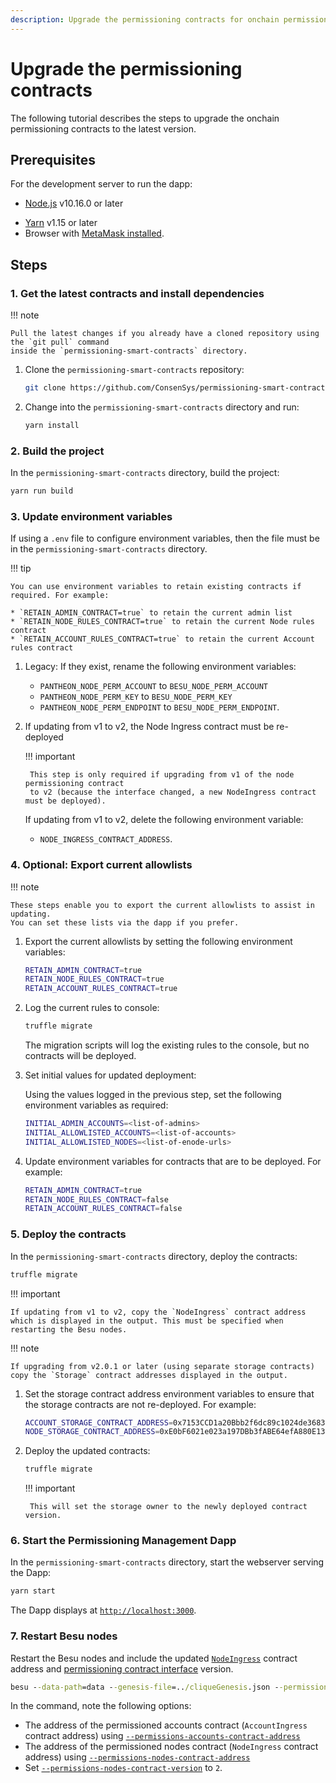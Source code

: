 ```yaml
---
description: Upgrade the permissioning contracts for onchain permissioning
---
```


# Upgrade the permissioning contracts

The following tutorial describes the steps to upgrade the onchain permissioning contracts to the latest
version.

## Prerequisites

For the development server to run the dapp:

<!-- vale off -->
* [Node.js](https://nodejs.org/en/) v10.16.0 or later
<!-- vale on -->
* [Yarn](https://yarnpkg.com/en/) v1.15 or later
* Browser with [MetaMask installed](https://metamask.io/).

## Steps

### 1. Get the latest contracts and install dependencies

!!! note

    Pull the latest changes if you already have a cloned repository using the `git pull` command
    inside the `permissioning-smart-contracts` directory.

1. Clone the `permissioning-smart-contracts` repository:

    ```bash
    git clone https://github.com/ConsenSys/permissioning-smart-contracts.git
    ```

1. Change into the `permissioning-smart-contracts` directory and run:

    ```bash
    yarn install
    ```

### 2. Build the project

In the `permissioning-smart-contracts` directory, build the project:

```bash
yarn run build
```

### 3. Update environment variables

If using a `.env` file to configure environment variables, then
the file must be in the `permissioning-smart-contracts` directory.

!!! tip

    You can use environment variables to retain existing contracts if required. For example:

    * `RETAIN_ADMIN_CONTRACT=true` to retain the current admin list
    * `RETAIN_NODE_RULES_CONTRACT=true` to retain the current Node rules contract
    * `RETAIN_ACCOUNT_RULES_CONTRACT=true` to retain the current Account rules contract

1. Legacy: If they exist, rename the following environment variables:
    * `PANTHEON_NODE_PERM_ACCOUNT` to `BESU_NODE_PERM_ACCOUNT`
    * `PANTHEON_NODE_PERM_KEY` to `BESU_NODE_PERM_KEY`
    * `PANTHEON_NODE_PERM_ENDPOINT` to `BESU_NODE_PERM_ENDPOINT`.

2. If updating from v1 to v2, the Node Ingress contract must be re-deployed

    !!! important

        This step is only required if upgrading from v1 of the node permissioning contract
        to v2 (because the interface changed, a new NodeIngress contract must be deployed).
    If updating from v1 to v2, delete the following environment variable:
    * `NODE_INGRESS_CONTRACT_ADDRESS`.

### 4. Optional: Export current allowlists

!!! note

    These steps enable you to export the current allowlists to assist in updating.
    You can set these lists via the dapp if you prefer.

1. Export the current allowlists by setting the following environment variables:

    ```bash
    RETAIN_ADMIN_CONTRACT=true
    RETAIN_NODE_RULES_CONTRACT=true
    RETAIN_ACCOUNT_RULES_CONTRACT=true
    ```

1. Log the current rules to console:

    ```bash
    truffle migrate
    ```

    The migration scripts will log the existing rules to the console, but no contracts will be deployed.

1. Set initial values for updated deployment:

    Using the values logged in the previous step, set the following environment variables as required:

    ```bash
    INITIAL_ADMIN_ACCOUNTS=<list-of-admins>
    INITIAL_ALLOWLISTED_ACCOUNTS=<list-of-accounts>
    INITIAL_ALLOWLISTED_NODES=<list-of-enode-urls>
    ```

1. Update environment variables for contracts that are to be deployed. For example:

    ```bash
    RETAIN_ADMIN_CONTRACT=true
    RETAIN_NODE_RULES_CONTRACT=false
    RETAIN_ACCOUNT_RULES_CONTRACT=false
    ```  

### 5. Deploy the contracts

In the `permissioning-smart-contracts` directory, deploy the contracts:

```bash
truffle migrate
```

!!! important

    If updating from v1 to v2, copy the `NodeIngress` contract address which is displayed in the output. This must be specified when restarting the Besu nodes.

!!! note

    If upgrading from v2.0.1 or later (using separate storage contracts) copy the `Storage` contract addresses displayed in the output.

1. Set the storage contract address environment variables to ensure that the storage contracts are not re-deployed. For example:

    ```bash
    ACCOUNT_STORAGE_CONTRACT_ADDRESS=0x7153CCD1a20Bbb2f6dc89c1024de368326EC6b4F
    NODE_STORAGE_CONTRACT_ADDRESS=0xE0bF6021e023a197DBb3fABE64efA880E13D3f4b
    ```

1. Deploy the updated contracts:

    ```bash
    truffle migrate
    ```

    !!! important

        This will set the storage owner to the newly deployed contract version.

### 6. Start the Permissioning Management Dapp

In the `permissioning-smart-contracts` directory, start the webserver serving the Dapp:

```bash
yarn start
```

The Dapp displays at [`http://localhost:3000`](http://localhost:3000).

### 7. Restart Besu nodes

Restart the Besu nodes and include the updated [`NodeIngress`](#4-deploy-the-contract)
contract address and [permissioning contract interface](../../HowTo/Limit-Access/Specify-Perm-Version.md)
version.

```cmd
besu --data-path=data --genesis-file=../cliqueGenesis.json --permissions-accounts-contract-enabled --permissions-accounts-contract-address "0x0000000000000000000000000000000000008888" --permissions-nodes-contract-enabled  --permissions-nodes-contract-address "0x4E72770760c011647D4873f60A3CF6cDeA896CD8" --permissions-nodes-contract-version=2 --rpc-http-enabled --rpc-http-cors-origins="*" --rpc-http-api=ADMIN,ETH,NET,PERM,CLIQUE --host-allowlist="*"
```

In the command, note the following options:

* The address of the permissioned accounts contract (`AccountIngress` contract address) using
    [`--permissions-accounts-contract-address`](../../Reference/CLI/CLI-Syntax.md#permissions-accounts-contract-address)
* The address of the permissioned nodes contract (`NodeIngress` contract address) using
    [`--permissions-nodes-contract-address`](../../Reference/CLI/CLI-Syntax.md#permissions-nodes-contract-address)
* Set [`--permissions-nodes-contract-version`](../../Reference/CLI/CLI-Syntax.md#permissions-nodes-contract-version)
    to `2`.

<!--link-->
[nodes to the allowlist]: ../../HowTo/Limit-Access/Updating-Permission-Lists.md#update-nodes-allowlist
